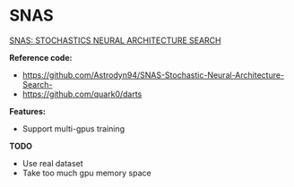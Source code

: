 # SNAS
[SNAS: STOCHASTICS NEURAL ARCHITECTURE SEARCH](https://arxiv.org/abs/1812.09926)

**Reference code:**
- https://github.com/Astrodyn94/SNAS-Stochastic-Neural-Architecture-Search-
- https://github.com/quark0/darts

**Features:**
- Support multi-gpus training


**TODO**
- Use real dataset
- Take too much gpu memory space